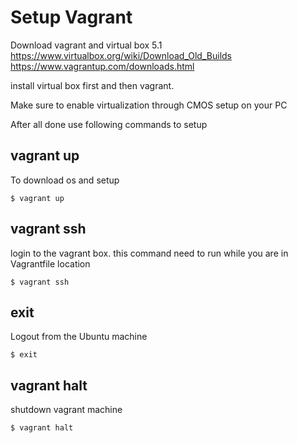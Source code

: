# Setup Vagrant 


Download vagrant  and  virtual box 5.1 
https://www.virtualbox.org/wiki/Download_Old_Builds
https://www.vagrantup.com/downloads.html

install virtual box first and then vagrant.

Make sure to enable virtualization through CMOS setup on your PC

After all done use following commands to setup 

## vagrant up

To download os and setup 

    $ vagrant up

## vagrant ssh

login to the vagrant box. this command need to run while you are in Vagrantfile location 

    $ vagrant ssh

## exit

Logout from the Ubuntu machine

    $ exit

## vagrant halt

shutdown vagrant machine

    $ vagrant halt